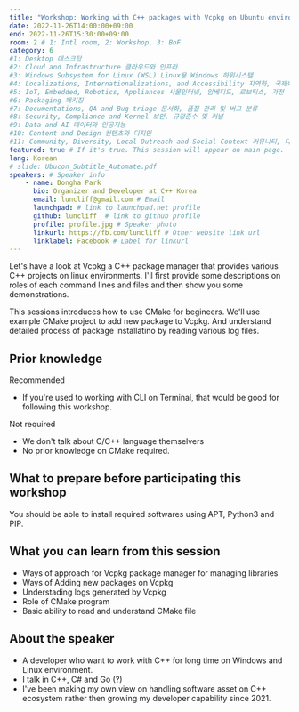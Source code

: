 ```yaml
---
title: "Workshop: Working with C++ packages with Vcpkg on Ubuntu environment"
date: 2022-11-26T14:00:00+09:00
end: 2022-11-26T15:30:00+09:00
room: 2 # 1: Intl room, 2: Workshop, 3: BoF
category: 6
#1: Desktop 데스크탑
#2: Cloud and Infrastructure 클라우드와 인프라
#3: Windows Subsystem for Linux (WSL) Linux용 Windows 하위시스템
#4: Localizations, Internationalizations, and Accessibility 지역화, 국제화 및 접근성
#5: IoT, Embedded, Robotics, Appliances 사물인터넷, 임베디드, 로보틱스, 가전
#6: Packaging 패키징
#7: Documentations, QA and Bug triage 문서화, 품질 관리 및 버그 분류
#8: Security, Compliance and Kernel 보안, 규정준수 및 커널
#9: Data and AI 데이터와 인공지능
#10: Content and Design 컨텐츠와 디지인
#11: Community, Diversity, Local Outreach and Social Context 커뮤니티, 다양성, 지역 사회 협력과 사회적 관점
featured: true # If it's true. This session will appear on main page.
lang: Korean
# slide: Ubucon_Subtitle_Automate.pdf
speakers: # Speaker info
    - name: Dongha Park
      bio: Organizer and Developer at C++ Korea
      email: luncliff@gmail.com # Email
      launchpad: # link to launchpad.net profile
      github: luncliff  # link to github profile
      profile: profile.jpg # Speaker photo
      linkurl: https://fb.com/luncliff # Other website link url
      linklabel: Facebook # Label for linkurl
---
```


Let's have a look at Vcpkg a C++ package manager that provides various C++ projects on linux environments.
I'll first provide some descriptions on roles of each command lines and files and then show you some demonstrations.

This sessions introduces how to use CMake for begineers.
We'll use example CMake project to add new package to Vcpkg.
And understand detailed process of package installatino by reading various log files.

## Prior knowledge

Recommended
- If you're used to working with CLI on Terminal, that would be good for following this workshop.

Not required
- We don't talk about C/C++ language themselvers
- No prior knowledge on CMake required.
## What to prepare before participating this workshop
You should be able to install required softwares using APT, Python3 and PIP.

## What you can learn from this session
- Ways of approach for Vcpkg package manager for managing libraries
- Ways of Adding new packages on Vcpkg
- Understading logs generated by Vcpkg
- Role of CMake program
- Basic ability to read and understand CMake file

## About the speaker
- A developer who want to work with C++ for long time on Windows and Linux environment.
- I talk in C++, C# and Go (?)
- I've been making my own view on handling software asset on C++ ecosystem rather then growing my developer capability since 2021.